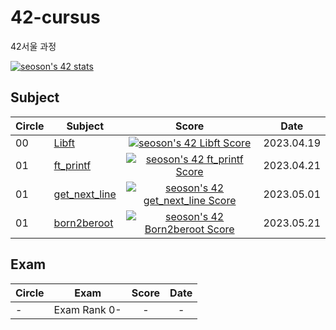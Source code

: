 # 42-cursus
42서울 과정

[![seoson's 42 stats](https://badge42.vercel.app/api/v2/cliijqp9v001108jm6c4mmneg/stats?cursusId=21&coalitionId=86)](https://github.com/JaeSeoKim/badge42)

## Subject
|Circle|Subject|Score|Date|
|----|----|:----:|:----:|
|00|[Libft](https://github.com/42seoul-translation/subject_ko/blob/master/ft_printf/ft_printf.ko.md)|[![seoson's 42 Libft Score](https://badge42.vercel.app/api/v2/cliijqp9v001108jm6c4mmneg/project/3024503)](https://github.com/JaeSeoKim/badge42)|2023.04.19|
|01|[ft_printf](https://github.com/42seoul-translation/subject_ko/blob/master/ft_printf/ft_printf.ko.md)|[![seoson's 42 ft_printf Score](https://badge42.vercel.app/api/v2/cliijqp9v001108jm6c4mmneg/project/3070077)](https://github.com/JaeSeoKim/badge42)|2023.04.21|
|01|[get_next_line](https://github.com/42seoul-translation/subject_ko/blob/master/get_next_line/get_next_line.ko.md)|[![seoson's 42 get_next_line Score](https://badge42.vercel.app/api/v2/cliijqp9v001108jm6c4mmneg/project/3080960)](https://github.com/JaeSeoKim/badge42)|2023.05.01|
|01|[born2beroot](https://github.com/42seoul-translation/subject_ko/blob/master/born2beroot/born2beroot.md)|[![seoson's 42 Born2beroot Score](https://badge42.vercel.app/api/v2/cliijqp9v001108jm6c4mmneg/project/3085019)](https://github.com/JaeSeoKim/badge42)|2023.05.21|
## Exam
|Circle|Exam|Score|Date|
|----|----|:----:|:----:|
|-|Exam Rank 0-|-|-|
